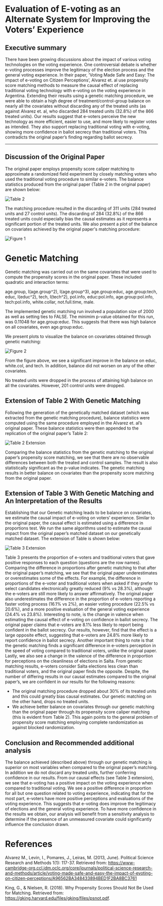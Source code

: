 # Evaluation of E-voting as an Alternate System for Improving the Voters’ Experience

## Executive summary

There have been growing discussions about the impact of various voting technologies on the voting experience. One controversial debate is whether e-voting processes improve the legitimacy of the election process and the general voting experience. In their paper, ‘Voting Made Safe and Easy: The impact of e-voting on Citizen Perceptions’, Alvarez et. al use propensity score matching methods to measure the causal effect of replacing traditional voting technology with e-voting on the voting experience in Argentina. Extending their results using a genetic matching procedure, we were able to obtain a high degree of treatment/control-group balance on nearly all the covariates without discarding any of the treated units (as against Alvarez et. al, who discarded 284 treated units (32.8%) of the 866 treated units). Our results suggest that e-voters perceive the new technology as more efficient, easier to use, and more likely to register votes as intended. They also support replacing traditional voting with e-voting, showing more confidence in ballot secrecy than traditional voters. This contradicts the original paper’s finding regarding ballot secrecy. 

-----

## Discussion of the Original Paper
The original paper employs propensity score caliper matching to approximate a randomized field experiment by closely matching voters who used the traditional voting procedure to similar e-voters. The balance statistics produced from the original paper (Table 2 in the original paper) are shown below:

![Table 2](Original_Paper%20Balance_Statistics_Table.png)

The matching procedure resulted in the discarding of 311 units (284 treated units and 27 control units). The discarding of 284 (32.8%) of the 866 treated units could especially bias the causal estimates as it represents a significant portion of the treated units. We also present a plot of the balance on covariates achieved by the original paper's matching procedure:

![Figure 1](original_paper_balance_on_covariates.png)

# Genetic Matching

Genetic matching was carried out on the same covariates that were used to compute the propensity scores in the original paper. These included quadratic and interaction terms:

age.group, I(age.group^2), I(age.group^3), age.group:educ, age.group:tech, educ, I(educ^2), tech, I(tech^2), pol.info, educ:pol.info, age.group:pol.info, tech:pol.info, white.collar, not.full.time, male.

The implemented genetic matching run involved a population size of 2000 as well as setting ties to FALSE. The minimim p-value obtained for this run, was 0.11048 for age.group:educ. This suggests that there was high balance on all covariates, even age.group:educ.

We present plots to visualize the balance on covariates obtained through genetic matching:

![Figure 2](genetic_matching_balance_on_covariates.png)

From the figure above, we see a significant improve in the balance on educ, white.col, and tech. In addition, balance did not worsen on any of the other covariates.

No treated units were dropped in the process of attaining high balance on all the covariates. However, 201 control units were dropped.

## Extension of Table 2 With Genetic Matching

Following the generation of the genetically matched dataset (which was extracted from the genetic matching procedure), balance statistics were computed using the same procedure employed in the Alvarez et. al’s original paper. These balance statistics were then appended to the replication of the original paper’s Table 2:

![Table 2 Extension](genetic_matching_tab2_extension.png)

Comparing the balance statistics from the genetic matching to the original paper’s propensity score matching, we see that there are no observable differences between both the treated and control samples. The result is also statistically significant as the p-value indicates. The genetic matching results in better balance on covariates than the propensity score matching from the original paper. 

## Extension of Table 3 With Genetic Matching and An Interpretation of the Results

Establishing that our Genetic matching leads to be balance on covariates, we estimate the causal impact of e-voting on voters’ experience. Similar to the original paper, the causal effect is estimated using a difference in proportions test. We run the same algorithms used to estimate the causal impact from the original paper’s matched dataset on our genetically matched dataset. The extension of Table is shown below:

![Table 3 Extension](genetic_matching_tab3_extension.png)

Table 3 presents the proportion of e-voters and traditional voters that gave positive responses to each question (questions are the row names). Comparing the difference in proportions after genetic matching to that after the original paper’s matching, we see that the original paper underestimates or overestimates some of the effects. For example, the difference in proportions of the e-voter and traditional voters when asked if they prefer to select candidates electronically greatly reduced (9% vs 28.3%), although the e-voters are still more likely to answer affirmatively. The original paper also underestimates the difference in the proportion of e-voters reporting a faster voting process (16.1% vs 2%), an easier voting procedure (22.5% vs 20.6%), and a more positive evaluation of the general voting experience (24.4% vs 23.8%). Interesting to note, is the change in valence when estimating the causal effect of e-voting on confidence in ballot secrecy. The original paper claims that e-voters are 8.1% less likely to report being confident in the ballot secrecy. Our results, however, find that the effect is a large opposite effect, suggesting that e-voters are 24.8% more likely to report confidence in ballot secrecy. Another important thing to note is that the genetic matching finds a significant difference in e-voters perception in the speed of voting compared to traditional voters, unlike the original paper. Lastly, we also see a change in the valence of the difference in proportion for perceptions on the cleanliness of elections in Salta. From  genetic matching results, e-voters consider Salta elections less clean than traditional voters, and the original paper finds the opposite. Despite, the number of differing results in our causal estimates compared to the original paper’s, we are confident in our results for the following reasons:

* The original matching procedure dropped about 30% of its treated units and this could greatly bias causal estimates. Our genetic matching on the other hand, drops no treated units.
* We achieve better balance on covariates through our genetic matching than the original paper through its propensity score caliper matching (this is evident from Table 2). This again points to the general problem of propensity score matching employing complete randomization as against blocked randomization.

## Conclusion and Recommended additional analysis
The balance achieved (described above) through our genetic matching is superior on most variables when compared to the original paper’s matching. In addition we do not discard any treated units, further conferring confidence in our results. From our causal effects (see Table 3 extension), we see that e-voting has a positive impact on the voting experience when compared to traditional voting. We see a positive difference in proportion for all but one question related to voting experience, indicating that for the most part, e-voters have more positive perceptions and evaluations of the voting experience. This suggests that e-voting does improve the legitimacy of elections and the general voting experience. To have more confidence in the results we obtain, our analysis will benefit from a sensitivity analysis to determine if the presence of an unmeasured covariate could significantly influence the conclusion drawn. 

# References
Alvarez M., Levin, I., Pomares, J., Leiras, M. (2013, June).  Political Science Research and Methods 1(1): 117-37. Retrieved from: https://www-cambridge-org.ccl.idm.oclc.org/core/journals/political-science-research-and-methods/article/voting-made-safe-and-easy-the-impact-of-evoting-on-citizen-perceptions/A96562BA348433894BED1F2BA8BC3761


King, G., & Nielsen, R. (2018). Why Propensity Scores Should Not Be Used for Matching. Retrieved from: https://gking.harvard.edu/files/gking/files/psnot.pdf.





